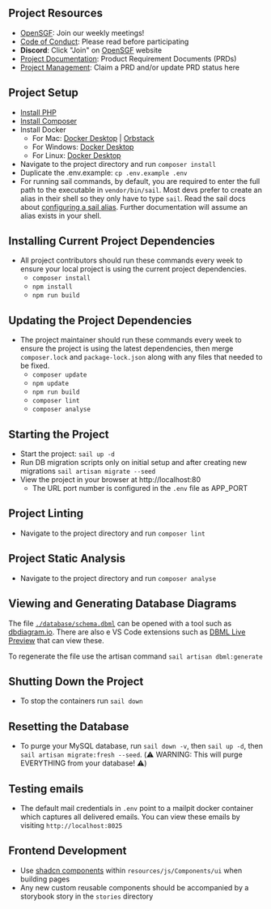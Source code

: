 ## Project Resources

- [OpenSGF](https://www.opensgf.org/): Join our weekly meetings!
- [Code of Conduct](https://www.opensgf.org/code-of-conduct): Please read before participating
- **Discord**: Click "Join" on [OpenSGF](https://www.opensgf.org/) website
- [Project Documentation](https://docs.opensgf.org/collection/good-dads-0SqBtE9EkS): Product Requirement Documents (PRDs)
- [Project Management](https://plane.sgf.dev/open-sgf/projects/b87b7a4a-10b8-40ee-808d-2ac930c0f46f/issues/): Claim a PRD and/or update PRD status here

## Project Setup

- [Install PHP](https://www.php.net/manual/en/install.php)
- [Install Composer](https://getcomposer.org/doc/00-intro.md)
- Install Docker
  - For Mac: [Docker Desktop](https://docs.docker.com/desktop/install/mac-install/) | [Orbstack](https://docs.orbstack.dev/quick-start#installation)
  - For Windows: [Docker Desktop](https://docs.docker.com/desktop/install/windows-install/)
  - For Linux: [Docker Desktop](https://docs.docker.com/desktop/install/linux-install/)
- Navigate to the project directory and run `composer install`
- Duplicate the .env.example: `cp .env.example .env`
- For running sail commands, by default, you are required to enter the full path to the executable in `vendor/bin/sail`. Most devs prefer to create an alias in their shell so they only have to type `sail`. Read the sail docs about [configuring a sail alias](https://laravel.com/docs/11.x/sail#configuring-a-shell-alias). Further documentation will assume an alias exists in your shell.

## Installing Current Project Dependencies

- All project contributors should run these commands every week to ensure your local project is using the current project dependencies.
  - `composer install`
  - `npm install`
  - `npm run build`

## Updating the Project Dependencies

- The project maintainer should run these commands every week to ensure the project is using the latest dependencies, then merge `composer.lock` and `package-lock.json` along with any files that needed to be fixed.
  - `composer update`
  - `npm update`
  - `npm run build`
  - `composer lint`
  - `composer analyse`

## Starting the Project

- Start the project: `sail up -d`
- Run DB migration scripts only on initial setup and after creating new migrations `sail artisan migrate --seed`
- View the project in your browser at http://localhost:80
  - The URL port number is configured in the `.env` file as APP_PORT

## Project Linting

- Navigate to the project directory and run `composer lint`

## Project Static Analysis

- Navigate to the project directory and run `composer analyse`

## Viewing and Generating Database Diagrams

The file [`./database/schema.dbml`](./database/schema.dbml) can be opened with a tool such as [dbdiagram.io](https://dbdiagram.io/).
There are also e VS Code extensions such as [DBML Live Preview](https://marketplace.visualstudio.com/items?itemName=nicolas-liger.dbml-viewer) that can view these.

To regenerate the file use the artisan command `sail artisan dbml:generate`

## Shutting Down the Project

- To stop the containers run `sail down`

## Resetting the Database

- To purge your MySQL database, run `sail down -v`, then `sail up -d`, then `sail artisan migrate:fresh --seed`. (⚠️ WARNING: This will purge EVERYTHING from your database! ⚠️)

## Testing emails

- The default mail credentials in `.env` point to a mailpit docker container which captures all delivered emails. You can view these emails by visiting `http://localhost:8025`

## Frontend Development

- Use [shadcn components](https://ui.shadcn.com/) within `resources/js/Components/ui` when building pages
- Any new custom reusable components should be accompanied by a storybook story in the `stories` directory
